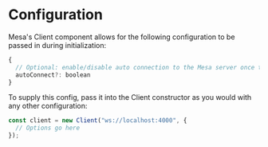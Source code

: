 # Configuration

Mesa's Client component allows for the following configuration to be passed in
during initialization:

```js
{
  // Optional: enable/disable auto connection to the Mesa server once the client object has been instantiated. Enabled by default. Once disabled, use the 'connect()' method in order to connect the client to the Mesa server
  autoConnect?: boolean
}
```

To supply this config, pass it into the Client constructor as you would with any
other configuration:

```js
const client = new Client("ws://localhost:4000", {
  // Options go here
});
```
